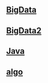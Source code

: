 ## [BigData](BigData-Notes-master/docs/README.md)

## [BigData2](BigData2/docs/README.md)

## [Java](Java/README.md)

## [algo](algo/docs/README.md)

